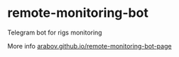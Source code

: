 # remote-monitoring-bot
Telegram bot for rigs monitoring

More info [arabov.github.io/remote-monitoring-bot-page](http://arabov.github.io/remote-monitoring-bot-page)
